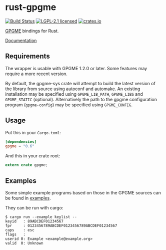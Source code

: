 # rust-gpgme

[![Build Status](https://travis-ci.org/johnschug/rust-gpgme.svg?branch=master)](https://travis-ci.org/johnschug/rust-gpgme)
[![LGPL-2.1 licensed](https://img.shields.io/badge/license-LGPL--2.1-blue.svg)](./COPYING)
[![crates.io](https://meritbadge.herokuapp.com/gpgme)](https://crates.io/crates/gpgme)

[GPGME][upstream] bindings for Rust.

[Documentation][docs]

## Requirements

The wrapper is usable with GPGME 1.2.0 or later. Some features may require
a more recent version.

By default, the gpgme-sys crate will attempt to build the latest version of the
library from source using autoconf and automake. An existing installation may
be specified using `GPGME_LIB_PATH`, `GPGME_LIBS` and `GPGME_STATIC`
(optional). Alternatively the path to the gpgme configuration program
(`gpgme-config`) may be specified using `GPGME_CONFIG`.

## Usage

Put this in your `Cargo.toml`:

```toml
[dependencies]
gpgme = "0.6"
```

And this in your crate root:

```rust
extern crate gpgme;
```

## Examples

Some simple example programs based on those in the GPGME sources can be found
in [examples](./examples).

They can be run with cargo:
```shell
$ cargo run --example keylist --
keyid   : 89ABCDEF01234567
fpr     : 0123456789ABCDEF0123456789ABCDEF01234567
caps    : esc
flags   :
userid 0: Example <example@example.org>
valid  0: Unknown
```

[upstream]: https://www.gnupg.org/\(it\)/related_software/gpgme/index.html
[docs]: https://docs.rs/gpgme
